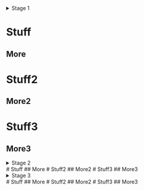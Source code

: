 
<details>
  <summary id="stageone">Stage 1</summary>

  * Vegetables
  * Fruits
  * Fish
</details>

# Stuff
## More  
# Stuff2
## More2 
# Stuff3
## More3 
 
<details>
  <summary id="stage-two">Stage 2</summary>

  * Vegetables
  * Fruits
  * Fish
</details>
# Stuff
## More  
# Stuff2
## More2 
# Stuff3
## More3 

<details>
  <summary id="stage-three">Stage 3</summary>

  * Vegetables
  * Fruits
  * Fish
  * [Link to Stage 1](#stageone)
</details>
# Stuff
## More  
# Stuff2
## More2 
# Stuff3
## More3 
